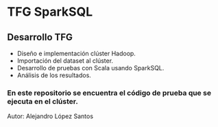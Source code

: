 # TFG SparkSQL

## Desarrollo TFG
- Diseño e implementación clúster Hadoop.
- Importación del dataset al clúster.
- Desarrollo de pruebas con Scala usando SparkSQL.
- Análisis de los resultados.

### En este repositorio se encuentra el código de prueba que se ejecuta en el clúster.

Autor: Alejandro López Santos
